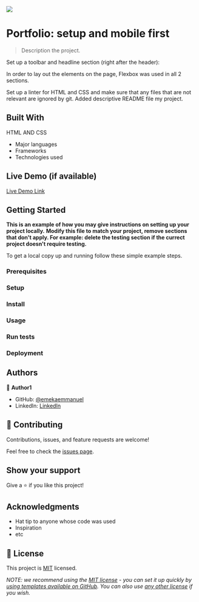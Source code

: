 ![](https://img.shields.io/badge/Microverse-blueviolet)

# Portfolio: setup and mobile first

> Description the project.


Set up a toolbar and headline section (right after the header):

In order to lay out the elements on the page, Flexbox was used in all 2 sections.

Set up a linter for HTML and CSS and make sure that any files that are not relevant are ignored by git.
Added descriptive README file my project.

## Built With
HTML AND CSS

- Major languages
- Frameworks
- Technologies used

## Live Demo (if available)

[Live Demo Link](https://livedemo.com)


## Getting Started

**This is an example of how you may give instructions on setting up your project locally.**
**Modify this file to match your project, remove sections that don't apply. For example: delete the testing section if the currect project doesn't require testing.**


To get a local copy up and running follow these simple example steps.

### Prerequisites

### Setup

### Install

### Usage

### Run tests

### Deployment



## Authors

👤 **Author1**

- GitHub: [@emekaemmanuel](https://github.com/emekaemmanuel)
- LinkedIn: [LinkedIn](https://linkedin.com/in/emeka-ugboaja-167820226)


## 🤝 Contributing

Contributions, issues, and feature requests are welcome!

Feel free to check the [issues page](https://github.com/EmekaEmmanuel/hello_microverse/issues).

## Show your support

Give a ⭐️ if you like this project!

## Acknowledgments

- Hat tip to anyone whose code was used
- Inspiration
- etc

## 📝 License

This project is [MIT](./LICENSE) licensed.

_NOTE: we recommend using the [MIT license](https://choosealicense.com/licenses/mit/) - you can set it up quickly by [using templates available on GitHub](https://docs.github.com/en/communities/setting-up-your-project-for-healthy-contributions/adding-a-license-to-a-repository). You can also use [any other license](https://choosealicense.com/licenses/) if you wish._